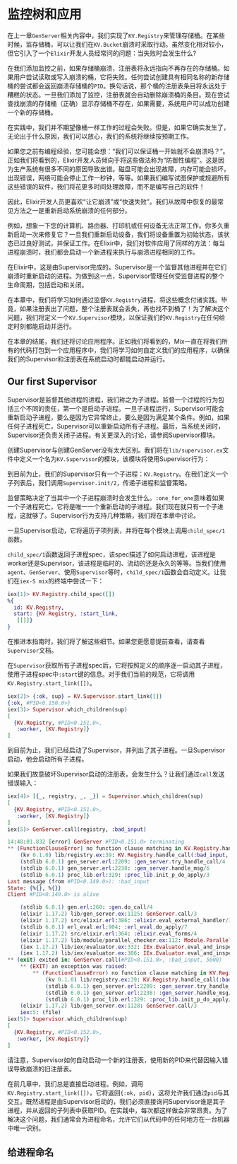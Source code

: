 # 监控树和应用

在上一章`GenServer`相关内容中，我们实现了`KV.Registry`来管理存储桶。在某些时候，监存储桶，可以让我们在`KV.Bucket`崩溃时采取行动。虽然变化相对较小，但它引入了一个`Elixir`开发人员经常问的问题：当失败时会发生什么?

在我们添加监控之前，如果存储桶崩溃，注册表将永远指向不再存在的存储桶。如果用户尝试读取或写入崩溃的桶，它将失败。任何尝试创建具有相同名称的新存储桶的尝试都会返回崩溃存储桶的`PID`。换句话说，那个桶的注册表条目将永远处于糟糕的状态。一旦我们添加了监控，注册表就会自动删除崩溃桶的条目。现在尝试查找崩溃的存储桶（正确）显示存储桶不存在，如果需要，系统用户可以成功创建一个新的存储桶。

在实践中，我们并不期望像桶一样工作的过程会失败。但是，如果它确实发生了，无论出于什么原因，我们可以放心，我们的系统将继续按预期工作。

如果您之前有编程经验，您可能会想：“我们可以保证桶一开始就不会崩溃吗？”。正如我们将看到的，Elixir开发人员倾向于将这些做法称为“防御性编程”。这是因为生产系统有很多不同的原因导致出错。磁盘可能会出现故障，内存可能会损坏，出现错误，网络可能会停止工作一秒钟，等等。如果我们编写试图保护或规避所有这些错误的软件，我们将花更多时间处理故障，而不是编写自己的软件！

因此，Elixir开发人员更喜欢“让它崩溃”或“快速失败”。我们从故障中恢复的最常见方法之一是重新启动系统崩溃的任何部分。

例如，想象一下您的计算机、路由器、打印机或任何设备无法正常工作。你多久重新启动一次来修复它？一旦我们重新启动设备，我们将设备重置为初始状态，该状态已过良好测试，并保证工作。在Elixir中，我们对软件应用了同样的方法：每当进程崩溃时，我们都会启动一个新进程来执行与崩溃进程相同的工作。

在Elixir中，这是由Supervisor完成的。Supervisor是一个监督其他进程并在它们崩溃时重新启动的进程。为做到这一点，Supervisor管理任何受监督进程的整个生命周期，包括启动和关闭。

在本章中，我们将学习如何通过监督`KV.Registry`进程，将这些概念付诸实践。毕竟，如果注册表出了问题，整个注册表就会丢失，再也找不到桶了！为了解决这个问题，我们将定义一个`KV.Supervisor`模块，以保证我们的`KV.Registry`在任何给定时刻都能启动并运行。

在本章的结尾，我们还将讨论应用程序。正如我们将看到的，Mix一直在将我们所有的代码打包到一个应用程序中，我们将学习如何自定义我们的应用程序，以确保我们的Supervisor和注册表在系统启动时都能启动并运行。


## Our first Supervisor

Supervisor是监督其他进程的进程，我们称之为子进程。监督一个过程的行为包括三个不同的责任，第一个是启动子进程。一旦子进程运行，Supervisor可能会重新启动子进程，要么是因为它异常终止，要么是因为满足某个条件。例如，如果任何子进程死亡，Supervisor可以重新启动所有子进程。最后，当系统关闭时，Supervisor还负责关闭子进程。有关更深入的讨论，请参阅Supervisor模块。

创建Supervisor与创建GenServer没有太大区别。我们将在`lib/supervisor.ex`文件中定义一个名为`KV.Supervisor`的模块，该模块将使用Supervisor行为：

到目前为止，我们的Supervisor只有一个子进程：`KV.Registry`。在我们定义一个子列表后，我们调用`Supervisor.init/2`，传递子进程和监督策略。

监督策略决定了当其中一个子进程崩溃时会发生什么。`:one_for_one`意味着如果一个子进程死亡，它将是唯一一个重新启动的子进程。我们现在就只有一个子进程，这就够了。Supervisor行为支持几种策略，我们将在本章中讨论。

一旦Supervisor启动，它将遍历子项列表，并将在每个模块上调用`child_spec/1`函数。

`child_spec/1`函数返回子进程spec，该spec描述了如何启动进程，该进程是worker还是Supervisor，该进程是临时的、流动的还是永久的等等。当我们使用`agent`、`GenServer`、使用`Supervisor`等时，`child_spec/1`函数会自动定义。让我们在`iex-S mix`的终端中尝试一下：

```elixir
iex(1)> KV.Registry.child_spec([])
%{
  id: KV.Registry,
  start: {KV.Registry, :start_link,
   [[]]}
}
```

在推进本指南时，我们将了解这些细节。如果您更愿意提前查看，请查看`Supervisor`文档。

在`Supervisor`获取所有子进程spec后，它将按照定义的顺序逐一启动其子进程，使用子进程spec中`:start`键的信息。对于我们当前的规范，它将调用`KV.Registry.start_link([])`。

```elixir
iex(2)> {:ok, sup} = KV.Supervisor.start_link([])
{:ok, #PID<0.150.0>}
iex(3)> Supervisor.which_children(sup)
[
  {KV.Registry, #PID<0.151.0>,
   :worker, [KV.Registry]}
]
```

到目前为止，我们已经启动了Supervisor，并列出了其子进程。一旦Supervisor启动，他会启动所有子进程。

如果我们故意破坏Supervisor启动的注册表，会发生什么？让我们通过`call`发送错误输入：

```elixir
iex(4)> [{_, registry, _, _}] = Supervisor.which_children(sup)
[
  {KV.Registry, #PID<0.151.0>,
   :worker, [KV.Registry]}
]
iex(5)> GenServer.call(registry, :bad_input)

14:48:01.832 [error] GenServer #PID<0.151.0> terminating
** (FunctionClauseError) no function clause matching in KV.Registry.handle_call/3
    (kv 0.1.0) lib/registry.ex:39: KV.Registry.handle_call(:bad_input, {#PID<0.149.0>, [:alias | #Reference<0.0.19075.2674133225.1061224453.159218>]}, {%{}, %{}})
    (stdlib 6.0.1) gen_server.erl:2209: :gen_server.try_handle_call/4
    (stdlib 6.0.1) gen_server.erl:2238: :gen_server.handle_msg/6
    (stdlib 6.0.1) proc_lib.erl:329: :proc_lib.init_p_do_apply/3
Last message (from #PID<0.149.0>): :bad_input
State: {%{}, %{}}
Client #PID<0.149.0> is alive

    (stdlib 6.0.1) gen.erl:260: :gen.do_call/4
    (elixir 1.17.2) lib/gen_server.ex:1125: GenServer.call/3
    (elixir 1.17.2) src/elixir.erl:386: :elixir.eval_external_handler/3
    (stdlib 6.0.1) erl_eval.erl:904: :erl_eval.do_apply/7
    (elixir 1.17.2) src/elixir.erl:364: :elixir.eval_forms/4
    (elixir 1.17.2) lib/module/parallel_checker.ex:112: Module.ParallelChecker.verify/1
    (iex 1.17.2) lib/iex/evaluator.ex:332: IEx.Evaluator.eval_and_inspect/3
    (iex 1.17.2) lib/iex/evaluator.ex:306: IEx.Evaluator.eval_and_inspect_parsed/3
** (exit) exited in: GenServer.call(#PID<0.151.0>, :bad_input, 5000)
    ** (EXIT) an exception was raised:
        ** (FunctionClauseError) no function clause matching in KV.Registry.handle_call/3
            (kv 0.1.0) lib/registry.ex:39: KV.Registry.handle_call(:bad_input, {#PID<0.149.0>, [:alias | #Reference<0.0.19075.2674133225.1061224453.159218>]}, {%{}, %{}})
            (stdlib 6.0.1) gen_server.erl:2209: :gen_server.try_handle_call/4
            (stdlib 6.0.1) gen_server.erl:2238: :gen_server.handle_msg/6
            (stdlib 6.0.1) proc_lib.erl:329: :proc_lib.init_p_do_apply/3
    (elixir 1.17.2) lib/gen_server.ex:1128: GenServer.call/3
    iex:5: (file)
iex(5)> Supervisor.which_children(sup)
[
  {KV.Registry, #PID<0.152.0>,
   :worker, [KV.Registry]}
]
```

请注意，Supervisor如何自动启动一个新的注册表，使用新的PID来代替因输入错误导致崩溃的旧注册表。

在前几章中，我们总是直接启动进程。例如，调用`KV.Registry.start_link([])`，它将返回`{:ok, pid}`，这将允许我们通过`pid`与其交互。既然进程是由Supervisor启动的，我们必须直接询问Supervisor谁是其子进程，并从返回的子列表中获取PID。在实践中，每次都这样做会非常昂贵。为了解决这个问题，我们通常会为进程命名，允许它们从代码中的任何地方在一台机器中唯一识别。

## 给进程命名

